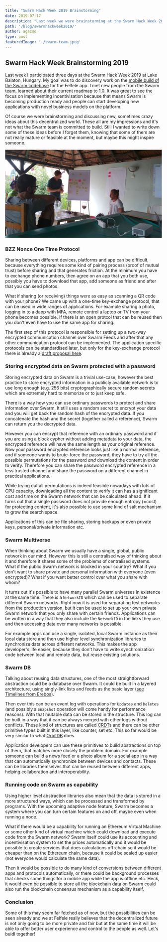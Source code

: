```yaml
---
title: "Swarm Hack Week 2019 Brainstorming"
date: 2019-07-17
description: "Last week we were brainstorming at the Swarm Hack Week 2019 at Lake Balaton, Hungary. Here is a recap of some of the less crazy ideas that we discussed."
path: '/blog/swarmhackweek2019/'
author: agazso
type: post
featuredImage: './swarm-team.jpeg'
---
```


## Swarm Hack Week Brainstorming 2019

Last week I participated three days at the Swarm Hack Week 2019 at Lake Balaton, Hungary. My goal was to do discovery work on the [mobile build of the Swarm codebase](https://github.com/ethersphere/user-stories/issues/27) for the Felfele app. I met new people from the Swarm team, learned about their current roadmap to 1.0. It was great to see the focus on implementing incentivisation because that means Swarm is becoming production ready and people can start developing new applications with novel business models on the platform.

Of course we were brainstorming and discussing new, sometimes crazy ideas about this decentralized world. These all are my impressions and it's not what the Swarm team is committed to build. Still I wanted to write down some of these ideas before I forget them, knowing that some of them are not really mature or feasible at the moment, but maybe this might inspire someone.

![](./swarmteam.jpeg)

### BZZ Nonce One Time Protocol

Sharing between different devices, platforms and app can be difficult, because everything requires some kind of pairing process (proof of mutual trust) before sharing and that generates friction. At the minimum you have to exchange phone numbers, then agree on an app that you both use, possibly you have to download that app, add someone as friend and after that you can send photos.

What if sharing (or receiving) things were as easy as scanning a QR code with your phone? We came up with a one-time key-exchange protocol, that can be used in wide ranges of applications. For example sharing a photo, logging in to a dapp with MFA, remote control a laptop or TV from your phone becomes possible. If there is an open protcol that can be reused then you don't even have to use the same app for sharing.

The first step of this protocol is responsible for setting up a two-way encrypted communication channel over Swarm Feeds and after that any other communication protocol can be implemented. The application specific protocols can be standardised later, but only for the key-exchange protocol there is already a [draft proposal here](https://github.com/felfele/felfele/issues/441).

### Storing encrypted data on Swarm protected with a password

Storing encrypted data on Swarm is a trivial use-case, however the best practice to store encrypted information in a publicly available network is to use long enough (e.g. 256 bits) cryptographically secure random secrets which are extremely hard to memorize or to just keep safe.

There is a way how you can use ordinary passwords to protect and share information over Swarm. It still uses a random secret to encrypt your data and you will get back the random hash of the encrypted data. If you concatenate the hash and the secret (together called a reference), Swarm can return you the decrypted data.

However you can encrypt that reference with an ordinary password and if you are using a block cypher without adding metadata to your data, the encrypted reference will have the same length as your original reference. Now your password encrypted reference looks just like a normal reference, and if someone wants to brute-force the password, they have to try all the possible permutations for the password _and_ download the content in order to verify. Therefore you can share the password encrypted reference in a less trusted channel and share the password on a different channel in practical applications.

While trying out all permutations is indeed feasible nowadays with lots of CPU capacity, downloading all the content to verify it can has a significant cost and time on the Swarm network that can be calculated ahead. If it turns out that a single password does not provide enough entropy (=cost) for protecting content, it's also possible to use some kind of salt mechanism to grow the search space.

Applications of this can be file sharing, storing backups or even private keys, personal/private information etc.

### Swarm Multiverse

When thinking about Swarm we usually have a single, global, public network in our mind. However this is still a centralised way of thinking about it and therefore it shares some of the problems of centralised systems. What if the public Swarm network is blocked in your country? What if you don't want to share private and personal information with everyone (even encrypted)? What if you want better control over what you share with whom?

It turns out it's possible to have many parallel Swarm universes in existence at the same time. There is a `NetworkID` which can be used to separate different Swarm networks. Right now it is used for separating test networks from the production version, but it can be used to set up your own private Swarm network that you only share with certain friends. Applications can be written in a way that they also include the `NetworkID` in the links they use and then accessing data over many networks is possible.

For example apps can use a single, isolated, local Swarm instance as their local data store and then use higher level synchronization libraries to synchronize data across different networks. This makes the app developer's life easier, because they don't have to write synchronization code between local and remote data, but reuse existing solutions.

### Swarm DB

Talking about reusing data structures, one of the most straightforward abstraction could be a database over Swarm. It could be built in a layered architecture, using singly-link lists and feeds as the basic layer ([see Timelines from Erebos](https://erebos.js.org/docs/timeline-spec)).

Then over this can be an event log with operations for `Update`s and `Delete`s (and possibly a `Snapshot` operation will come handy for performance reasons). With that mutable data can be stored in the structure. This log can be built in a way that it can be always merged with other logs without conflicts. These kind of structures are called [CRDT](https://en.wikipedia.org/wiki/Conflict-free_replicated_data_type)s and there can be other primitive types built in this layer, like counter, set etc. This so far would be very similar to what [OrbitDB](https://github.com/orbitdb/orbit-db) does.

Application developers can use these primitives to build abstractions on top of them, that matches more closely the problem domain. For example someone can build a news feed or a photo album for a social app in a way that can automatically synchronize between devices and contacts. These can be libraries themselves that can be reused between different apps, helping collaboration and interoperability.

### Running code on Swarm as capability

Using higher level abstraction libraries also mean that the data is stored in a more structured ways, which can be processed and transformed by programs. With the upcoming adaptive node feature, Swarm becomes a system where you can turn certain features on and off, maybe even when running a node.

What if there would be a capability for running an Ethereum Virtual Machine or some other kind of virtual machine which could download and execute code from the Swarm network? Swarm itself could use its accounting and incentivisation system to set the prices automatically and it would be possible to create services that does calculations off-chain so it would be cheaper than on the Ethereum chain, because it could be scaled up easier (not everyone would calculate the same data).

Then it would be possible to do many kind of conversions between different apps and protocols automatically, or there could be background processes that checks some things for a mobile app while the app is offline etc. Heck, it would even be possible to store all the blockchain data on Swarm could also run the blockchain consensus mechanism as a capability itself.

### Conclusion

Some of this may seem far fetched as of now, but the possibilities can be seen already and we at Felfele really believes that the decentralized future is not only going to be more private and fair but at the same time it will be able to offer better user experience and control to the people as well. Let's buidl together!
